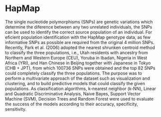 # HapMap

The single nucleotide polymorphisms (SNPs) are genetic variations which determine the diference between any two unrelated individuals, the SNPs can be used to identify the correct source population of an individual. For eficient population identification with the HapMap genotype data, as few informative SNPs as possible are required from
the original 4 million SNPs. Recently, Park et al. (2006) adopted the nearest shrunken
centroid method to classify the three populations, i.e., Utah residents with ancestry from
Northern and Western Europe (CEU), Yoruba in Ibadan, Nigeria in West Africa (YRI),
and Han Chinese in Beijing together with Japanese in Tokyo (CHB + JPT), from which
100736 SNPs were obtained and the top 82 SNPs could completely classify the three
populations.
The purpose was to perform a multivariate approach of the dataset such
as visualization and clustering, and to build predictive models that could classify the
given populations. As classification algorithms, k-nearest neighbor (k-NN), Linear and
Quadratic Discriminative Analysis, Naive Bayes, Support Vector Machine (SVM), Decision Trees and Random Forest were used to evaluate the success of the models according to their accuracy, specificity, sensitivity.
